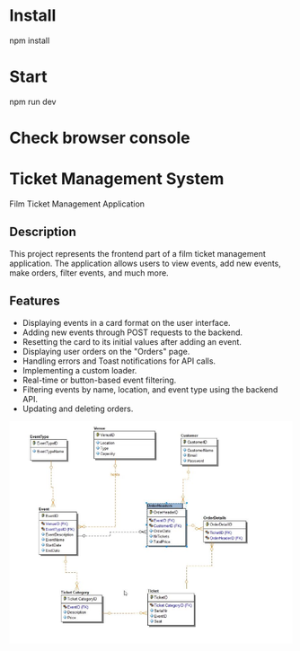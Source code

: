# Install
npm install

# Start
npm run dev

# Check browser console

# Ticket Management System

Film Ticket Management Application

## Description

This project represents the frontend part of a film ticket management application. The application allows users to view events, add new events, make orders, filter events, and much more.

## Features

- Displaying events in a card format on the user interface.
- Adding new events through POST requests to the backend.
- Resetting the card to its initial values after adding an event.
- Displaying user orders on the "Orders" page.
- Handling errors and Toast notifications for API calls.
- Implementing a custom loader.
- Real-time or button-based event filtering.
- Filtering events by name, location, and event type using the backend API.
- Updating and deleting orders.

![alt schema](./schema.png)
